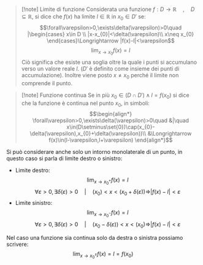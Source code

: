>[!note] Limite di funzione
>Considerata una funzione $f: D\to\mathbb{R}\quad,\quad D\subseteq\mathbb{R}$, si dice che $f(x)$ ha limite $l\in\mathbb{R}$ in $x_{0}\in D'$ se:
>$$\forall\varepsilon>0,\exists\delta(\varepsilon)>0\quad |\begin{cases}
x\in D \\
|x-x_{0}|<\delta(\varepsilon)\\
x\neq x_{0}
\end{cases}\Longrightarrow |f(x)-l|<\varepsilon$$
>$$\lim_{x\to x_{0}}f(x)=l$$
>Ciò significa che esiste una soglia oltre la quale i punti si accumulano verso un valore reale $l$. ($D'$ è definito come insieme dei punti di accumulazione).
>Inoltre viene posto $x\neq x_{0}$ perché il limite non  comprende il punto.

>[!note] Funzione continua
>Se in più $x_{0}\in(D\cap D')\wedge l=f(x_{0})$ si dice che la funzione è continua nel punto $x_{0}$, in simboli:
>$$\begin{align*}
\forall\varepsilon>0,\exists\delta(\varepsilon)>0\quad &|\quad x\in(D\setminus\set{0})\cap(x_{0}-\delta(\varepsilon),x_{0}+\delta(\varepsilon))\\
&\Longrightarrow f(x)\in(l-\varepsilon,l+\varepsilon)
\end{align*}$$

Si può considerare anche solo un intorno monolaterale di un punto, in questo caso si parla di limite destro o sinistro:
- Limite destro: $$\lim_{x\to x^{+}_{0}}f(x)=l$$$$\forall\varepsilon>0,\exists\delta(\varepsilon)>0\quad|\quad(x_{0})<x<(x_{0}+\delta(\varepsilon))\Longrightarrow|f(x)-l|<\varepsilon$$
- Limite sinistro:$$\lim_{x\to x^{-}_{0}}f(x)=l$$$$\forall\varepsilon>0,\exists\delta(\varepsilon)>0\quad|\quad(x_{0}-\delta(\varepsilon))<x<(x_{0})\Longrightarrow|f(x)-l|<\varepsilon$$

Nel caso una funzione sia continua solo da destra o sinistra possiamo scrivere:
$$\lim_{x\to x^{\pm}_{0}}f(x)=l=f(x_{0})$$
